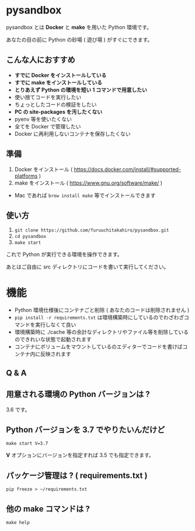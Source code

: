 # pysandbox

pysandbox とは **Docker** と **make** を用いた Python 環境です。

あなたの目の前に Python の砂場 ( 遊び場 ) がすぐにできます。

## こんな人におすすめ

- **すでに Docker をインストールしている**
- **すでに make をインストールしている**
- **とりあえず Python の環境を短い 1 コマンドで用意したい**
- 使い捨てコードを実行したい
- ちょっとしたコードの検証をしたい
- **PC の site-packages を汚したくない**
- pyenv 等を使いたくない
- 全てを Docker で管理したい
- Docker に再利用しないコンテナを保存したくない

## 準備

1. Docker をインストール ( https://docs.docker.com/install/#supported-platforms )
2. make をインストール ( https://www.gnu.org/software/make/ )
  - Mac であれば `brew install make` 等でインストールできます

## 使い方

1. `git clone https://github.com/furuuchitakahiro/pysandbox.git`
2. `cd pysandbox`
3. `make start`

これで Python が実行できる環境を操作できます。

あとはご自由に src ディレクトリにコードを書いて実行してください。

# 機能

- Python 環境仕様後にコンテナごと削除 ( あなたのコードは削除されません )
- `pip install -r requirements.txt` は環境構築時にしているのでわざわざコマンドを実行しなくて良い
- 環境構築時に ./cache 等の余計なディレクトリやファイル等を削除しているのできれいな状態で起動されます
- コンテナにボリュームをマウントしているのエディターでコードを書けばコンテナ内に反映されます

## Q & A

## 用意される環境の Python バージョンは ?

3.6 です。

## Python バージョンを 3.7 でやりたいんだけど

`make start V=3.7`

**V** オプションにバージョンを指定すれば 3.5 でも指定できます。

## パッケージ管理は ? ( requirements.txt )

`pip freeze > ~/requirements.txt`

## 他の make コマンドは ?

`make help`
